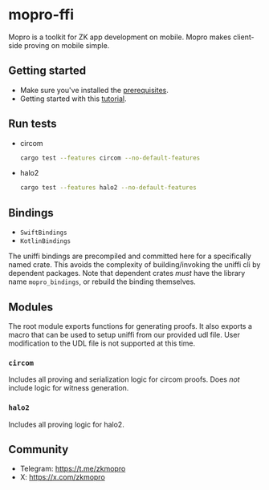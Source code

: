 # mopro-ffi

Mopro is a toolkit for ZK app development on mobile. Mopro makes client-side proving on mobile simple.

## Getting started

- Make sure you've installed the [prerequisites](https://zkmopro.org/docs/prerequisites).
- Getting started with this [tutorial](https://zkmopro.org/docs/getting-started/rust-setup).

## Run tests

- circom
  ```sh
  cargo test --features circom --no-default-features
  ```
- halo2
  ```sh
  cargo test --features halo2 --no-default-features
  ```

## Bindings

- `SwiftBindings`
- `KotlinBindings`

The uniffi bindings are precompiled and committed here for a specifically named crate. This avoids the complexity of building/invoking the uniffi cli by dependent packages. Note that dependent crates _must_ have the library name `mopro_bindings`, or rebuild the binding themselves.

## Modules

The root module exports functions for generating proofs. It also exports a macro that can be used to setup uniffi from our provided udl file. User modification to the UDL file is not supported at this time.

### `circom`

Includes all proving and serialization logic for circom proofs. Does _not_ include logic for witness generation.

### `halo2`

Includes all proving logic for halo2. 

## Community
- Telegram: https://t.me/zkmopro
- X: https://x.com/zkmopro